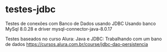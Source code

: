 # testes-jdbc
Testes de conexões com Banco de Dados usando JDBC
Usando banco MySql 8.0.28 e driver mysql-connector-java-8.0.17

Testes baseados no curso Alura: Java e JDBC: Trabalhando com um bano de dados
https://cursos.alura.com.br/course/jdbc-dao-persistencia

